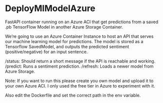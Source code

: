 # DeployMlModelAzure
FastAPI container running on an Azure ACI that get predictions from a saved .pb TensorFlow Model in another Azure Storage Container.

We’re going to use an Azure Container Instance to host an API that serves our machine learning model for predictions. 
The model is stored as a Tensorflow SavedModel, and outputs the predicted sentiment (positive/negative) for an input sentence. 

/status: Should return a short message if the API is reachable and working.
/predict: Runs a sentiment prediction.
/refresh: Loads a newer model from Azure Storage. 

Note: If you want to run this please create you own model and upload it to your own Azure ACI. 
I only used the free tier in Azure to experiment with it.

Also edit the Dockerfile and set the correct path in the env variable.



